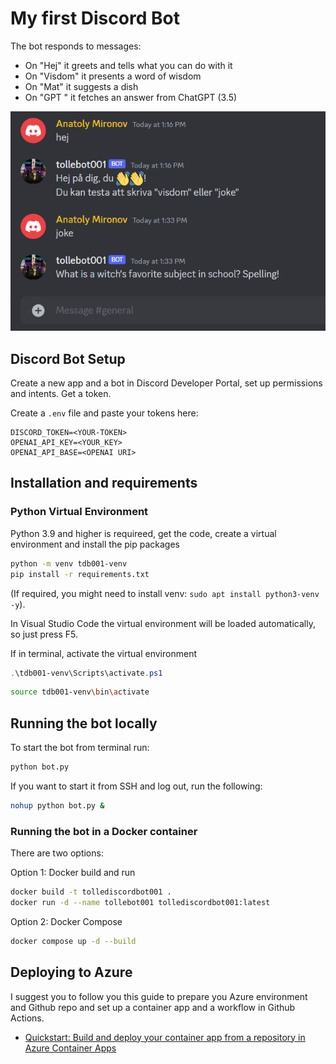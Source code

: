 # My first Discord Bot

The bot responds to messages:

* On "Hej" it greets and tells what you can do with it
* On "Visdom" it presents a word of wisdom
* On "Mat" it suggests a dish
* On "GPT <question>" it fetches an answer from ChatGPT (3.5)

![discord bot in a guild channel](media/image.png)

## Discord Bot Setup

Create a new app and a bot in Discord Developer Portal, set up permissions and intents. Get a token.

Create a `.env` file and paste your tokens here:

```
DISCORD_TOKEN=<YOUR-TOKEN>
OPENAI_API_KEY=<YOUR_KEY>
OPENAI_API_BASE=<OPENAI URI>
```

## Installation and requirements

### Python Virtual Environment

Python 3.9 and higher is requireed, get the code, create a virtual environment and install the pip packages

```bash
python -m venv tdb001-venv
pip install -r requirements.txt
```

(If required, you might need to install venv: `sudo apt install python3-venv -y`).

In Visual Studio Code the virtual environment will be loaded automatically, so just press F5.

If in terminal, activate the virtual environment

```powershell
.\tdb001-venv\Scripts\activate.ps1
```

```bash
source tdb001-venv\bin\activate
```
## Running the bot locally

To start the bot from terminal run:

```bash
python bot.py
```

If you want to start it from SSH and log out, run the following:

```bash
nohup python bot.py &
```

### Running the bot in a Docker container

There are two options: 

Option 1: Docker build and run

```bash
docker build -t tollediscordbot001 .
docker run -d --name tollebot001 tollediscordbot001:latest
```

Option 2: Docker Compose

```bash
docker compose up -d --build
```

## Deploying to Azure

I suggest you to follow you this guide to prepare you Azure environment and Github repo and set up a container app and a workflow in Github Actions.

* [Quickstart: Build and deploy your container app from a repository in Azure Container Apps](https://learn.microsoft.com/en-us/azure/container-apps/quickstart-code-to-cloud?tabs=bash%2Ccsharp&pivots=github-build#prepare-the-github-repository)